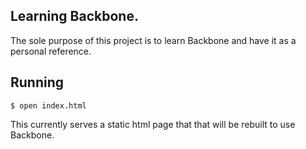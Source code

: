 ## Learning Backbone.
The sole purpose of this project is to learn Backbone and have it as a personal reference.

## Running
```shell
$ open index.html
```
This currently serves a static html page that that will be rebuilt to use Backbone.

